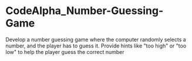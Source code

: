 # CodeAlpha_Number-Guessing-Game
Develop a number guessing game where the computer randomly selects a number, and the player has to guess it. Provide hints like "too high" or "too low" to help the player guess the correct number
